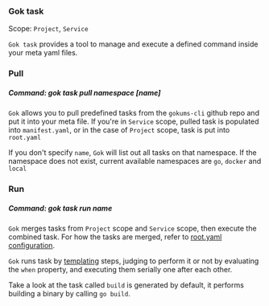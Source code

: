 ### Gok task

Scope: `Project`, `Service`

`Gok task` provides a tool to manage and execute a defined command inside your meta yaml files.

### Pull

##### Command: gok task pull namespace [name]

`Gok` allows you to pull predefined tasks from the `gokums-cli` github repo and put it into your meta file. If you're in `Service` scope, pulled task is populated into `manifest.yaml`, or in the case of `Project` scope, task is put into `root.yaml`

If you don't specify `name`, `Gok` will list out all tasks on that namespace. If the namespace does not exist, current available namespaces are `go`, `docker` and `local`

### Run

##### Command: gok task run name

`Gok` merges tasks from `Project` scope and `Service` scope, then execute the combined task. For how the tasks are merged, refer to [root.yaml configuration](../other/root.yaml.md).

`Gok` runs task by [templating](../others/templating.md) steps, judging to perform it or not by evaluating the `when` property, and executing them serially one after each other.

Take a look at the task called `build` is generated by default, it performs building a binary by calling `go build`.